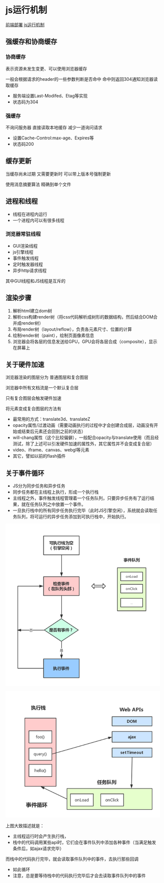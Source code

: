 # js运行机制

[前端部署](https://juejin.cn/post/7017710911443959839)
[js运行机制](https://segmentfault.com/a/1190000012925872)

## 强缓存和协商缓存

### 协商缓存

表示资源未发生变更、可以使用浏览器缓存

一般会根据请求的header的一些参数判断是否命中 命中则返回304通知浏览器读取缓存

* 服务端设置Last-Modifed、Etag等实现
* 状态码为304

### 强缓存

不询问服务器 直接读取本地缓存 减少一道询问请求

* 设置Cache-Control:max-age、Expires等
* 状态码200

## 缓存更新

当缓存尚未过期 又需要更新时 可以带上版本号强制更新

使用消息摘要算法 精确到单个文件

## 进程和线程

* 线程在进程内运行
* 一个进程内可以有很多线程

### 浏览器常驻线程

* GUI渲染线程
* js引擎线程
* 事件触发线程
* 定时触发器线程
* 异步http请求线程
  
其中GUI线程和JS线程是互斥的

## 渲染步骤

1. 解析html建立dom树
2. 解析css构建render树（将css代码解析成树形的数据结构，然后结合DOM合并成render树）
3. 布局render树（layout/reflow），负责各元素尺寸、位置的计算
4. 绘制render树（paint），绘制页面像素信息
5. 浏览器会将各层的信息发送给GPU，GPU会将各层合成（composite），显示在屏幕上

## 关于硬件加速

浏览器渲染的图层分为 普通图层和复合图层

浏览器中所有文档流是一个默认复合层

只有复合图层会触发硬件加速

将元素变成复合图层的方法有

* 最常用的方式：translate3d、translateZ
* opacity属性/过渡动画（需要动画执行的过程中才会创建合成层，动画没有开始或结束后元素还会回到之前的状态）
* will-chang属性（这个比较偏僻），一般配合opacity与translate使用（而且经测试，除了上述可以引发硬件加速的属性外，其它属性并不会变成复合层）
* video、iframe、canvas、webgl等元素
* 其它，譬如以前的flash插件

## 关于事件循环

* JS分为同步任务和异步任务
* 同步任务都在主线程上执行，形成一个执行栈
* 主线程之外，事件触发线程管理着一个任务队列，只要异步任务有了运行结果，就在任务队列之中放置一个事件。
* 一旦执行栈中的所有同步任务执行完毕（此时JS引擎空闲），系统就会读取任务队列，将可运行的异步任务添加到可执行栈中，开始执行。

![事件队列](./1.png)

![事件循环](./2.png)

上图大致描述就是：

* 主线程运行时会产生执行栈，
* 栈中的代码调用某些api时，它们会在事件队列中添加各种事件（当满足触发条件后，如ajax请求完毕）

而栈中的代码执行完毕，就会读取事件队列中的事件，去执行那些回调

* 如此循环
* 注意，总是要等待栈中的代码执行完毕后才会去读取事件队列中的事件

